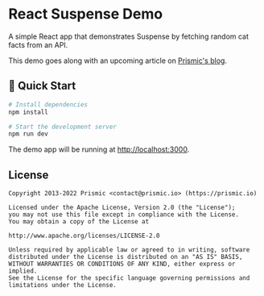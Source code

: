 # React Suspense Demo

A simple React app that demonstrates Suspense by fetching random cat facts from an API.

This demo goes along with an upcoming article on [Prismic's blog][prismic-blog].

## 🚀 Quick Start

```sh
# Install dependencies
npm install

# Start the development server
npm run dev
```

The demo app will be running at <http://localhost:3000>.

## License

```
Copyright 2013-2022 Prismic <contact@prismic.io> (https://prismic.io)

Licensed under the Apache License, Version 2.0 (the "License");
you may not use this file except in compliance with the License.
You may obtain a copy of the License at

http://www.apache.org/licenses/LICENSE-2.0

Unless required by applicable law or agreed to in writing, software
distributed under the License is distributed on an "AS IS" BASIS,
WITHOUT WARRANTIES OR CONDITIONS OF ANY KIND, either express or implied.
See the License for the specific language governing permissions and
limitations under the License.
```

[prismic-blog]: https://prismic.io/blog
